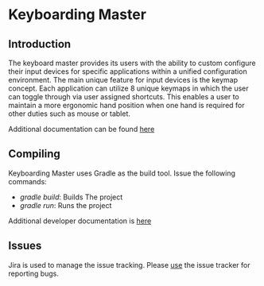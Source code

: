 # Keyboarding Master

## Introduction
The keyboard master provides its users with the ability to custom configure their input devices for specific applications within a unified configuration environment. The main unique feature for input devices is the keymap concept. Each application can utilize 8 unique keymaps in which the user can toggle through via user assigned shortcuts. This enables a user to maintain a more ergonomic hand position when one hand is required for other duties such as mouse or tablet. 

Additional documentation can be found [here](https://kbmaster.atlassian.net/wiki/display/KBM/Home)

## Compiling
Keyboarding Master uses Gradle as the build tool.  Issue the following commands:

* *gradle build*: Builds The project
* *gradle run*: Runs the project

Additional developer documentation is [here](https://kbmaster.atlassian.net/wiki/display/KBM/Developer+Documentation)

## Issues
Jira is used to manage the issue tracking. Please [use](https://kbmaster.atlassian.net) the issue tracker for reporting bugs.